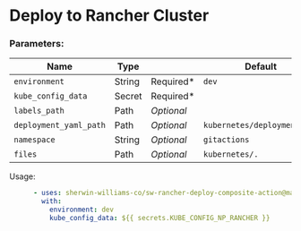 # Deploy to Rancher Cluster

### Parameters: 
Name | Type |        | Default |
---  | ---  | ---------- | ------- |
`environment` | String | Required* | `dev`
`kube_config_data` | Secret | Required* | 
`labels_path`| Path | *Optional* | 
`deployment_yaml_path` | Path | *Optional* | `kubernetes/deployment.yml`
`namespace` | String | *Optional* | `gitactions`
`files`| Path | *Optional* | `kubernetes/.`

Usage:
```yaml
      - uses: sherwin-williams-co/sw-rancher-deploy-composite-action@main
        with:
          environment: dev
          kube_config_data: ${{ secrets.KUBE_CONFIG_NP_RANCHER }}
```
